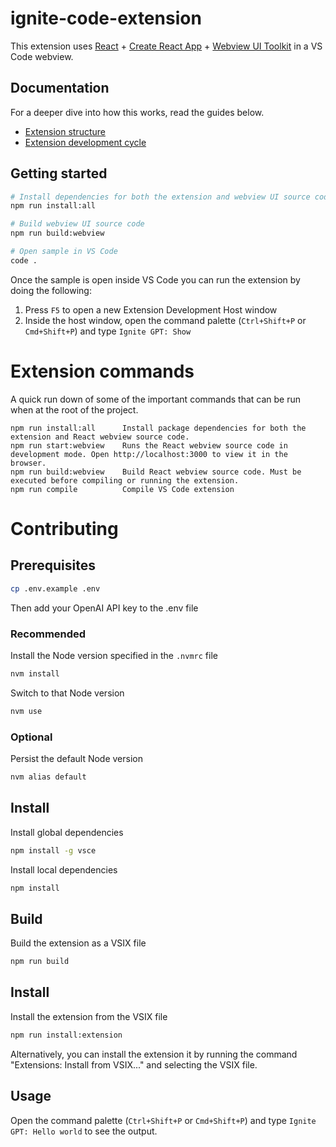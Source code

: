 # ignite-code-extension

This extension uses [React](https://reactjs.org/) + [Create React App](https://create-react-app.dev/) + [Webview UI Toolkit](https://github.com/microsoft/vscode-webview-ui-toolkit) in a VS Code webview.

## Documentation

For a deeper dive into how this works, read the guides below.

- [Extension structure](./docs/extension-structure.md)
- [Extension development cycle](./docs/extension-development-cycle.md)

## Getting started

```sh
# Install dependencies for both the extension and webview UI source code
npm run install:all

# Build webview UI source code
npm run build:webview

# Open sample in VS Code
code .
```

Once the sample is open inside VS Code you can run the extension by doing the following:

1. Press `F5` to open a new Extension Development Host window
2. Inside the host window, open the command palette (`Ctrl+Shift+P` or `Cmd+Shift+P`) and type `Ignite GPT: Show`

# Extension commands

A quick run down of some of the important commands that can be run when at the root of the project.

```
npm run install:all      Install package dependencies for both the extension and React webview source code.
npm run start:webview    Runs the React webview source code in development mode. Open http://localhost:3000 to view it in the browser.
npm run build:webview    Build React webview source code. Must be executed before compiling or running the extension.
npm run compile          Compile VS Code extension
```

# Contributing

## Prerequisites

```sh
cp .env.example .env
```

Then add your OpenAI API key to the .env file

### Recommended

Install the Node version specified in the `.nvmrc` file

```sh
nvm install
```

Switch to that Node version

```sh
nvm use
```

### Optional

Persist the default Node version

```sh
nvm alias default
```

## Install

Install global dependencies

```sh
npm install -g vsce
```

Install local dependencies

```sh
npm install
```

## Build

Build the extension as a VSIX file

```sh
npm run build
```

## Install

Install the extension from the VSIX file

```sh
npm run install:extension
```

Alternatively, you can install the extension it by running the command "Extensions: Install from VSIX..." and selecting the VSIX file.

## Usage

Open the command palette (`Ctrl+Shift+P` or `Cmd+Shift+P`) and type `Ignite GPT: Hello world` to see the output.
